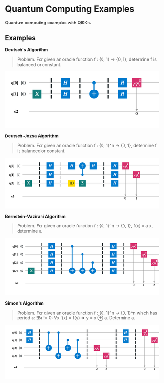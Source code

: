 # Quantum Computing Examples
Quantum computing examples with QISKit.

## Examples

**Deutsch's Algorithm**

> Problem. For given an oracle function f : {0, 1} -> {0, 1}, determine f is balanced or constant. 

![Deutsch's Algorithm](./circuit_diagrams/01_deutsch.png)

**Deutsch-Jozsa Algorithm**

> Problem. For given an oracle function f : {0, 1}^n -> {0, 1}, determine f is balanced or constant.

![Deutsch-Jozsa Algorithm](./circuit_diagrams/02_deutsch_jozsa.png)

**Bernstein-Vazirani Algorithm**

> Problem. For given an oracle function f : {0, 1}^n -> {0, 1}, f(x) = a x, determine a.

![Bernstein-Vazirani Algorithm](./circuit_diagrams/03_bernstein_vazirani.png)

**Simon's Algorithm**

> Problem. For given an oracle function f : {0, 1}^n -> {0, 1}^n which has period `a`: ∃!a != 0: ∀x f(x) = f(y) => y = x ⊕ a. Determine a.

![Simon's Algorithm](./circuit_diagrams/04_simon.png)

